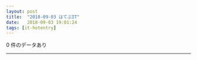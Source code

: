 ```yaml
---
layout: post
title:  "2018-09-03 はてぶIT"
date:   2018-09-03 19:01:24
tags: [it-hotentry]
---
```

0 件のデータあり

<hr>
